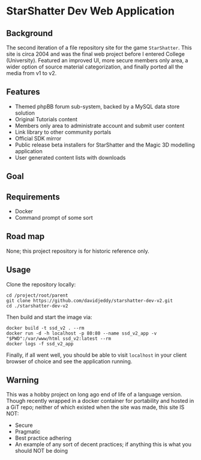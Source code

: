 # StarShatter Dev Web Application

## Background
The second iteration of a file repository site for the game `StarShatter`. This site is circa 2004 and was the final 
web project before I entered College (University). Featured an improved UI, more secure members only area, a wider 
option of source material categorization, and finally ported all the media from v1 to v2.

## Features
 - Themed phpBB forum sub-system, backed by a MySQL data store solution
 - Original Tutorials content
 - Members only area to administrate account and submit user content
 - Link library to other community portals
 - Official SDK mirror
 - Public release beta installers for StarShatter and the Magic 3D modelling application
 - User generated content lists with downloads

## Goal

## Requirements
 - Docker
 - Command prompt of some sort
 
## Road map
None; this project repository is for historic reference only.

## Usage
Clone the repository locally:
```
cd /project/root/parent
git clone https://github.com/davidjeddy/starshatter-dev-v2.git
cd ./starshatter-dev-v2
```

Then build and start the image via:

```
docker build -t ssd_v2 . --rm
docker run -d -h localhost -p 80:80 --name ssd_v2_app -v "$PWD":/var/www/html ssd_v2:latest --rm
docker logs -f ssd_v2_app
```

Finally, if all went well, you should be able to visit `localhost` in your client browser of choice and see the 
application running.


## Warning
This was a hobby project on long ago end of life of a language version.
Though recently wrapped in a docker container for portability and hosted in a GiT repo; neither of which existed when
the site was made, this site IS NOT:
 - Secure
 - Pragmatic
 - Best practice adhering
 - An example of any sort of decent practices; if anything this is what you should NOT be doing
